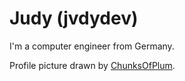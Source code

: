 # Judy (jvdydev)

I'm a computer engineer from Germany.

Profile picture drawn by [ChunksOfPlum](https://twitter.com/chunksofplum "ChunksOfPlum").
